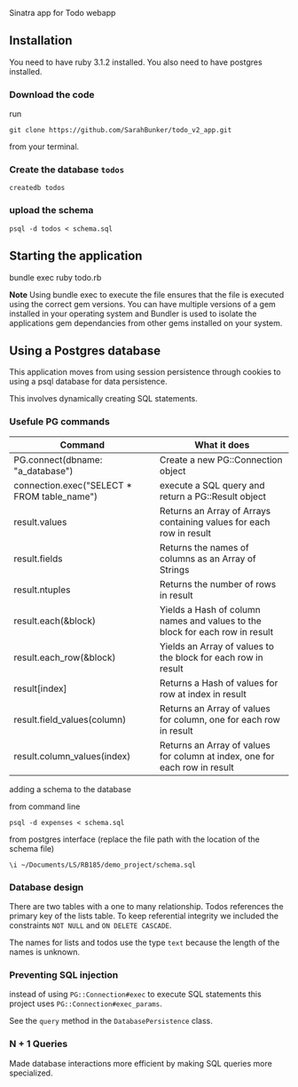 Sinatra app for Todo webapp

## Installation

You need to have ruby 3.1.2 installed. You also need to have postgres installed.

### Download the code

run

```
git clone https://github.com/SarahBunker/todo_v2_app.git
```

from your terminal.

### Create the database `todos`

```
createdb todos
```

### upload the schema

```
psql -d todos < schema.sql
```

## Starting the application

bundle exec ruby todo.rb

**Note**
Using bundle exec to execute the file ensures that the file is executed using the correct gem versions. You can have multiple versions of a gem installed in your operating system and Bundler is used to isolate the applications gem dependancies from other gems installed on your system.

## Using a Postgres database

This application moves from using session persistence through cookies to using a psql database for data persistence.

This involves dynamically creating SQL statements.

### Usefule PG commands

| Command |	What it does |
| -------- | -------- |
| PG.connect(dbname: "a_database") |	Create a new PG::Connection object |
| connection.exec("SELECT * FROM table_name")	| execute a SQL query and return a PG::Result object |
| result.values |	Returns an Array of Arrays containing values for each row in result |
| result.fields |	Returns the names of columns as an Array of Strings |
| result.ntuples | Returns the number of rows in result |
| result.each(&block) |	Yields a Hash of column names and values to the block for each row in result |
| result.each_row(&block) |	Yields an Array of values to the block for each row in result |
| result[index] |	Returns a Hash of values for row at index in result |
| result.field_values(column) |	Returns an Array of values for column, one for each row in result |
| result.column_values(index) |	Returns an Array of values for column at index, one for each row in result |

adding a schema to the database

from command line
```
psql -d expenses < schema.sql
```

from postgres interface (replace the file path with the location of the schema file)
```
\i ~/Documents/LS/RB185/demo_project/schema.sql
```

### Database design

There are two tables with a one to many relationship. Todos references the primary key of the lists table. To keep referential integrity we included the constraints `NOT NULL` and `ON DELETE CASCADE`.

The names for lists and todos use the type `text` because the length of the names is unknown.

### Preventing SQL injection

instead of using  `PG::Connection#exec` to execute SQL statements this project uses `PG::Connection#exec_params`.

See the `query` method in the `DatabasePersistence` class.

### N + 1 Queries

Made database interactions more efficient by making SQL queries more specialized.